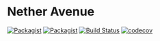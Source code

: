 # Nether Avenue

[![Packagist](https://img.shields.io/packagist/v/netherphp/avenue.svg)](https://packagist.org/packages/netherphp/avenue) [![Packagist](https://img.shields.io/packagist/dt/netherphp/avenue.svg)](https://packagist.org/packages/netherphp/avenue) [![Build Status](https://travis-ci.org/netherphp/avenue.svg?branch=master)](https://travis-ci.org/netherphp/avenue) [![codecov](https://codecov.io/gh/netherphp/avenue/branch/redux/graph/badge.svg?token=6OLA0S797J)](https://codecov.io/gh/netherphp/avenue)

